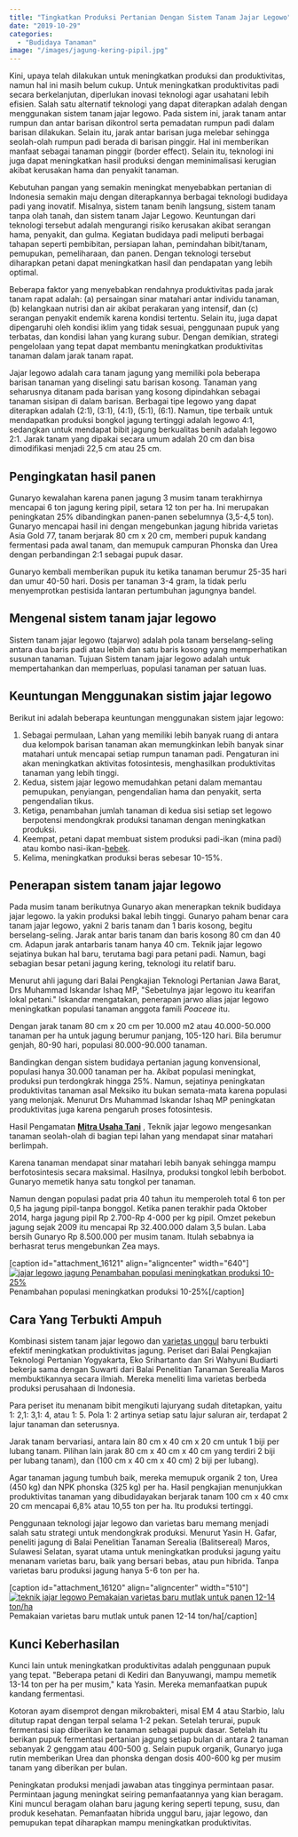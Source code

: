```yaml
---
title: "Tingkatkan Produksi Pertanian Dengan Sistem Tanam Jajar Legowo"
date: "2019-10-29"
categories: 
  - "Budidaya Tanaman"
image: "/images/jagung-kering-pipil.jpg"
---
```


Kini, upaya telah dilakukan untuk meningkatkan produksi dan produktivitas, namun hal ini masih belum cukup. Untuk meningkatkan produktivitas padi secara berkelanjutan, diperlukan inovasi teknologi agar usahatani lebih efisien. Salah satu alternatif teknologi yang dapat diterapkan adalah dengan menggunakan sistem tanam jajar legowo. Pada sistem ini, jarak tanam antar rumpun dan antar barisan dikontrol serta pemadatan rumpun padi dalam barisan dilakukan. Selain itu, jarak antar barisan juga melebar sehingga seolah-olah rumpun padi berada di barisan pinggir. Hal ini memberikan manfaat sebagai tanaman pinggir (border effect). Selain itu, teknologi ini juga dapat meningkatkan hasil produksi dengan meminimalisasi kerugian akibat kerusakan hama dan penyakit tanaman.

Kebutuhan pangan yang semakin meningkat menyebabkan pertanian di Indonesia semakin maju dengan diterapkannya berbagai teknologi budidaya padi yang inovatif. Misalnya, sistem tanam benih langsung, sistem tanam tanpa olah tanah, dan sistem tanam Jajar Legowo. Keuntungan dari teknologi tersebut adalah mengurangi risiko kerusakan akibat serangan hama, penyakit, dan gulma. Kegiatan budidaya padi meliputi berbagai tahapan seperti pembibitan, persiapan lahan, pemindahan bibit/tanam, pemupukan, pemeliharaan, dan panen. Dengan teknologi tersebut diharapkan petani dapat meningkatkan hasil dan pendapatan yang lebih optimal.

Beberapa faktor yang menyebabkan rendahnya produktivitas pada jarak tanam rapat adalah: (a) persaingan sinar matahari antar individu tanaman, (b) kelangkaan nutrisi dan air akibat perakaran yang intensif, dan (c) serangan penyakit endemik karena kondisi tertentu. Selain itu, juga dapat dipengaruhi oleh kondisi iklim yang tidak sesuai, penggunaan pupuk yang terbatas, dan kondisi lahan yang kurang subur. Dengan demikian, strategi pengelolaan yang tepat dapat membantu meningkatkan produktivitas tanaman dalam jarak tanam rapat.

Jajar legowo adalah cara tanam jagung yang memiliki pola beberapa barisan tanaman yang diselingi satu barisan kosong. Tanaman yang seharusnya ditanam pada barisan yang kosong dipindahkan sebagai tanaman sisipan di dalam barisan. Berbagai tipe legowo yang dapat diterapkan adalah (2:1), (3:1), (4:1), (5:1), (6:1). Namun, tipe terbaik untuk mendapatkan produksi bongkol jagung tertinggi adalah legowo 4:1, sedangkan untuk mendapat bibit jagung berkualitas benih adalah legowo 2:1. Jarak tanam yang dipakai secara umum adalah 20 cm dan bisa dimodifikasi menjadi 22,5 cm atau 25 cm.

## Pengingkatan hasil panen

Gunaryo kewalahan karena panen jagung 3 musim tanam terakhirnya mencapai 6 ton jagung kering pipil, setara 12 ton per ha. Ini merupakan peningkatan 25% dibandingkan panen-panen sebelumnya (3,5-4,5 ton). Gunaryo mencapai hasil ini dengan mengebunkan jagung hibrida varietas Asia Gold 77, tanam berjarak 80 cm x 20 cm, memberi pupuk kandang fermentasi pada awal tanam, dan memupuk campuran Phonska dan Urea dengan perbandingan 2:1 sebagai pupuk dasar.

Gunaryo kembali memberikan pupuk itu ketika tanaman berumur 25-35 hari dan umur 40-50 hari. Dosis per tanaman 3-4 gram, la tidak perlu menyemprotkan pestisida lantaran pertumbuhan jagungnya bandel.

## Mengenal sistem tanam jajar legowo

Sistem tanam jajar legowo (tajarwo) adalah pola tanam berselang-seling antara dua baris padi atau lebih dan satu baris kosong yang memperhatikan susunan tanaman. Tujuan Sistem tanam jajar legowo adalah untuk mempertahankan dan memperluas, populasi tanaman per satuan luas.

## Keuntungan Menggunakan sistim jajar legowo

Berikut ini adalah beberapa keuntungan menggunakan sistem jajar legowo:

1. Sebagai permulaan, Lahan yang memiliki lebih banyak ruang di antara dua kelompok barisan tanaman akan memungkinkan lebih banyak sinar matahari untuk mencapai setiap rumpun tanaman padi. Pengaturan ini akan meningkatkan aktivitas fotosintesis, menghasilkan produktivitas tanaman yang lebih tinggi.
2. Kedua, sistem jajar legowo memudahkan petani dalam memantau pemupukan, penyiangan, pengendalian hama dan penyakit, serta pengendalian tikus.
3. Ketiga, penambahan jumlah tanaman di kedua sisi setiap set legowo berpotensi mendongkrak produksi tanaman dengan meningkatkan produksi.
4. Keempat, petani dapat membuat sistem produksi padi-ikan (mina padi) atau kombo nasi-ikan-[bebek](http://localhost/mitra/topik/bebek "bebek").
5. Kelima, meningkatkan produksi beras sebesar 10-15%.

## Penerapan sistem tanam jajar legowo

Pada musim tanam berikutnya Gunaryo akan menerapkan teknik budidaya jajar legowo. la yakin produksi bakal lebih tinggi. Gunaryo paham benar cara tanam jajar legowo, yakni 2 baris tanam dan 1 baris kosong, begitu berselang-seling. Jarak antar baris tanam dan baris kosong 80 cm dan 40 cm. Adapun jarak antarbaris tanam hanya 40 cm. Teknik jajar legowo sejatinya bukan hal baru, terutama bagi para petani padi. Namun, bagi sebagian besar petani jagung kering, teknologi itu relatif baru.

Menurut ahli jagung dari Balai Pengkajian Teknologi Pertanian Jawa Barat, Drs Muhammad Iskandar Ishaq MP, "Sebetulnya jajar legowo itu kearifan lokal petani." Iskandar mengatakan, penerapan jarwo alias jajar legowo meningkatkan populasi tanaman anggota famili _Poaceae_ itu.

Dengan jarak tanam 80 cm x 20 cm per 10.000 m2 atau 40.000-50.000 tanaman per ha untuk jagung berumur panjang, 105-120 hari. Bila berumur genjah, 80-90 hari, populasi 80.000-90.000 tanaman.

Bandingkan dengan sistem budidaya pertanian jagung konvensional, populasi hanya 30.000 tanaman per ha. Akibat populasi meningkat, produksi pun terdongkrak hingga 25%. Namun, sejatinya peningkatan produktivitas tanaman asal Meksiko itu bukan semata-mata karena populasi yang melonjak. Menurut Drs Muhammad Iskandar Ishaq MP peningkatan produktivitas juga karena pengaruh proses fotosintesis.

Hasil Pengamatan **[Mitra Usaha Tani](http://localhost/mitra)** , Teknik jajar legowo mengesankan tanaman seolah-olah di bagian tepi lahan yang mendapat sinar matahari berlimpah.

Karena tanaman mendapat sinar matahari lebih banyak sehingga mampu berfotosintesis secara maksimal. Hasilnya, produksi tongkol lebih berbobot. Gunaryo memetik hanya satu tongkol per tanaman.

Namun dengan populasi padat pria 40 tahun itu memperoleh total 6 ton per 0,5 ha jagung pipil-tanpa bonggol. Ketika panen terakhir pada Oktober 2014, harga jagung pipil Rp 2.700-Rp 4-000 per kg pipil. Omzet pekebun jagung sejak 2009 itu mencapai Rp 32.400.000 dalam 3,5 bulan. Laba bersih Gunaryo Rp 8.500.000 per musim tanam. Itulah sebabnya ia berhasrat terus mengebunkan Zea mays.

\[caption id="attachment\_16121" align="aligncenter" width="640"\][![jajar legowo jagung Penambahan populasi meningkatkan produksi 10-25%](/images/jagung_640x399.jpg)](http://localhost/mitra/wp-content/uploads/2019/10/jagung_640x399.jpg) Penambahan populasi meningkatkan produksi 10-25%\[/caption\]

## Cara Yang Terbukti Ampuh

Kombinasi sistem tanam jajar legowo dan [varietas unggul](http://localhost/mitra/4-sayuran-varietas-unggul-dari-negeri.html) baru terbukti efektif meningkatkan produktivitas jagung. Periset dari Balai Pengkajian Teknologi Pertanian Yogyakarta, Eko Srihartanto dan Sri Wahyuni Budiarti bekerja sama dengan Suwarti dari Balai Penelitian Tanaman Serealia Maros membuktikannya secara ilmiah. Mereka meneliti lima varietas berbeda produksi perusahaan di Indonesia.

Para periset itu menanam bibit mengikuti lajuryang sudah ditetapkan, yaitu 1: 2,1: 3,1: 4, atau 1: 5. Pola 1: 2 artinya setiap satu lajur saluran air, terdapat 2 lajur tanaman dan seterusnya.

Jarak tanam bervariasi, antara lain 80 cm x 40 cm x 20 cm untuk 1 biji per lubang tanam. Pilihan lain jarak 80 cm x 40 cm x 40 cm yang terdiri 2 biji per lubang tanam), dan (100 cm x 40 cm x 40 cm) 2 biji per lubang).

Agar tanaman jagung tumbuh baik, mereka memupuk organik 2 ton, Urea (450 kg) dan NPK phonska (325 kg) per ha. Hasil pengkajian menunjukkan produktivitas tanaman yang dibudidayakan berjarak tanam 100 cm x 40 cmx 20 cm mencapai 6,8% atau 10,55 ton per ha. Itu produksi tertinggi.

Penggunaan teknologi jajar legowo dan varietas baru memang menjadi salah satu strategi untuk mendongkrak produksi. Menurut Yasin H. Gafar, peneliti jagung di Balai Penelitian Tanaman Serealia (Balitsereal) Maros, Sulawesi Selatan, syarat utama untuk meningkatkan produksi jagung yaitu menanam varietas baru, baik yang bersari bebas, atau pun hibrida. Tanpa varietas baru produksi jagung hanya 5-6 ton per ha.

\[caption id="attachment\_16120" align="aligncenter" width="510"\][![teknik jajar legowo Pemakaian varietas baru mutlak untuk panen 12-14 ton/ha](/images/jagung_510x480.jpg)](http://localhost/mitra/wp-content/uploads/2019/10/jagung_510x480.jpg) Pemakaian varietas baru mutlak untuk panen 12-14 ton/ha\[/caption\]

## Kunci Keberhasilan

Kunci lain untuk meningkatkan produktivitas adalah penggunaan pupuk yang tepat. "Beberapa petani di Kediri dan Banyuwangi, mampu memetik 13-14 ton per ha per musim," kata Yasin. Mereka memanfaatkan pupuk kandang fermentasi.

Kotoran ayam disemprot dengan mikrobakteri, misal EM 4 atau Starbio, lalu ditutup rapat dengan terpal selama 1-2 pekan. Setelah terurai, pupuk fermentasi siap diberikan ke tanaman sebagai pupuk dasar. Setelah itu berikan pupuk fermentasi pertanian jagung setiap bulan di antara 2 tanaman sebanyak 2 genggam atau 400-500 g. Selain pupuk organik, Gunaryo juga rutin memberikan Urea dan phonska dengan dosis 400-600 kg per musim tanam yang diberikan per bulan.

Peningkatan produksi menjadi jawaban atas tingginya permintaan pasar. Permintaan jagung meningkat seiring pemanfaatannya yang kian beragam. Kini muncul beragam olahan baru jagung kering seperti tepung, susu, dan produk kesehatan. Pemanfaatan hibrida unggul baru, jajar legowo, dan pemupukan tepat diharapkan mampu meningkatkan produktivitas.
